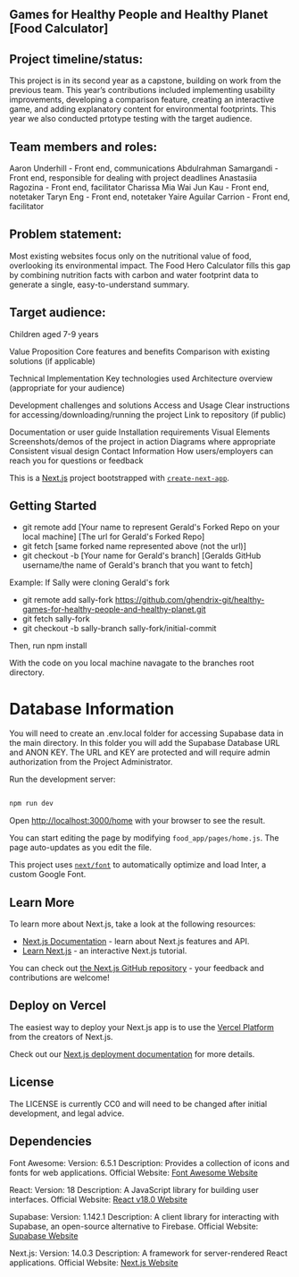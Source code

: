 
## Games for Healthy People and Healthy Planet [Food Calculator]

## Project timeline/status: 
This project is in its second year as a capstone, building on work from the previous team. This year’s contributions included implementing usability improvements, developing a comparison feature, creating an interactive game, and adding explanatory content for environmental footprints. This year we also conducted prtotype testing with the target audience. 

## Team members and roles: 
Aaron Underhill - Front end, communications 
Abdulrahman Samargandi - Front end, responsible for dealing with project deadlines
Anastasiia Ragozina - Front end, facilitator
Charissa Mia Wai Jun Kau - Front end, notetaker
Taryn Eng - Front end, notetaker
Yaire Aguilar Carrion - Front end, facilitator

## Problem statement: 
Most existing websites  focus only on the nutritional value of food, overlooking its environmental impact. The Food Hero Calculator fills this gap by combining nutrition facts with carbon and water footprint data to generate a single, easy-to-understand summary. 

## Target audience:
Children aged 7-9 years

Value Proposition
Core features and benefits
Comparison with existing solutions (if applicable)

Technical Implementation
Key technologies used
Architecture overview (appropriate for your audience)

Development challenges and solutions
Access and Usage
Clear instructions for accessing/downloading/running the project
Link to repository (if public)

Documentation or user guide
Installation requirements
Visual Elements
Screenshots/demos of the project in action
Diagrams where appropriate
Consistent visual design
Contact Information
How users/employers can reach you for questions or feedback



This is a [Next.js](https://nextjs.org/) project bootstrapped with [`create-next-app`](https://github.com/vercel/next.js/tree/canary/packages/create-next-app).

## Getting Started

- git remote add [Your name to represent Gerald's Forked Repo on your local machine] [The url for Gerald's Forked Repo]
- git fetch [same forked name represented above (not the url)]
- git checkout -b [Your name for Gerald's branch] [Geralds GitHub username/the name of Gerald's branch that you want to fetch]

Example: If Sally were cloning Gerald's fork

- git remote add sally-fork https://github.com/ghendrix-git/healthy-games-for-healthy-people-and-healthy-planet.git
- git fetch sally-fork
- git checkout -b sally-branch sally-fork/initial-commit

Then, run npm install

With the code on you local machine navagate to the branches root directory.

# Database Information

You will need to create an .env.local folder for accessing Supabase data in the main directory. In this folder you will add the Supabase Database URL and ANON KEY. The URL and KEY are protected and will require admin authorization from the Project Administrator. 

Run the development server:

```bash

npm run dev

```

Open [http://localhost:3000/home](http://localhost:3000/home) with your browser to see the result.

You can start editing the page by modifying `food_app/pages/home.js`. The page auto-updates as you edit the file.

This project uses [`next/font`](https://nextjs.org/docs/basic-features/font-optimization) to automatically optimize and load Inter, a custom Google Font.

## Learn More

To learn more about Next.js, take a look at the following resources:

- [Next.js Documentation](https://nextjs.org/docs) - learn about Next.js features and API.
- [Learn Next.js](https://nextjs.org/learn) - an interactive Next.js tutorial.

You can check out [the Next.js GitHub repository](https://github.com/vercel/next.js/) - your feedback and contributions are welcome!

## Deploy on Vercel

The easiest way to deploy your Next.js app is to use the [Vercel Platform](https://vercel.com/new?utm_medium=default-template&filter=next.js&utm_source=create-next-app&utm_campaign=create-next-app-readme) from the creators of Next.js.

Check out our [Next.js deployment documentation](https://nextjs.org/docs/deployment) for more details.

## License

The LICENSE is currently CC0 and will need to be changed after initial development, and legal advice.

## Dependencies

Font Awesome:
Version: 6.5.1
Description: Provides a collection of icons and fonts for web applications.
Official Website: [Font Awesome Website](https://fontawesome.com/)

React:
Version: 18
Description: A JavaScript library for building user interfaces.
Official Website: [React v18.0 Website](https://react.dev/blog/2022/03/29/react-v18)

Supabase:
Version: 1.142.1
Description: A client library for interacting with Supabase, an open-source alternative to Firebase.
Official Website: [Supabase Website](https://supabase.com/)

Next.js:
Version: 14.0.3
Description: A framework for server-rendered React applications.
Official Website: [Next.js Website](https://nextjs.org/)
